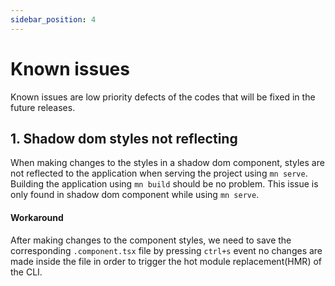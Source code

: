 ```yaml
---
sidebar_position: 4
---
```


# Known issues

Known issues are low priority defects of the codes that will be fixed in the future releases.

## 1. Shadow dom styles not reflecting

When making changes to the styles in a shadow dom component, styles are not reflected to the application when serving the project using `mn serve`.
Building the application using `mn build` should be no problem.
This issue is only found in shadow dom component while using `mn serve`.

#### Workaround

After making changes to the component styles, we need to save the corresponding `.component.tsx` file by pressing `ctrl+s` event no changes are made inside the file in order to trigger the hot module replacement(HMR) of the CLI.
